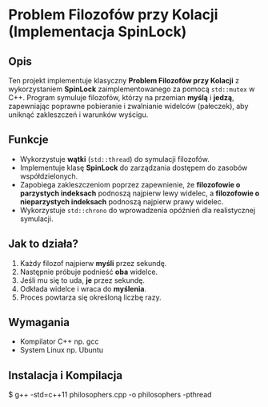 # Problem Filozofów przy Kolacji (Implementacja SpinLock)

## Opis
Ten projekt implementuje klasyczny **Problem Filozofów przy Kolacji** z wykorzystaniem **SpinLock** zaimplementowanego za pomocą `std::mutex` w C++. Program symuluje filozofów, którzy na przemian **myślą** i **jedzą**, zapewniając poprawne pobieranie i zwalnianie widelców (pałeczek), aby uniknąć zakleszczeń i warunków wyścigu.

## Funkcje
- Wykorzystuje **wątki** (`std::thread`) do symulacji filozofów.
- Implementuje klasę **SpinLock** do zarządzania dostępem do zasobów współdzielonych.
- Zapobiega zakleszczeniom poprzez zapewnienie, że **filozofowie o parzystych indeksach** podnoszą najpierw lewy widelec, a **filozofowie o nieparzystych indeksach** podnoszą najpierw prawy widelec.
- Wykorzystuje `std::chrono` do wprowadzenia opóźnień dla realistycznej symulacji.

## Jak to działa?
1. Każdy filozof najpierw **myśli** przez sekundę.
2. Następnie próbuje podnieść **oba** widelce.
3. Jeśli mu się to uda, **je** przez sekundę.
4. Odkłada widelce i wraca do **myślenia**.
5. Proces powtarza się określoną liczbę razy.

## Wymagania
- Kompilator C++ np. gcc
- System Linux np. Ubuntu

## Instalacja i Kompilacja
$ g++ -std=c++11 philosophers.cpp -o philosophers -pthread



